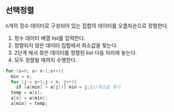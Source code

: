 ## 선택정렬

n개의 정수 데이터로 구성되어 있는 집합의 데이터를 오름차순으로 정렬한다.


1. 정수 데이터 배열 list를 입력한다.
2. 정렬되지 않은 데이터 집합에서 최소값을 찾는다.
3. 2단계 에서 찾은 데이터를 정렬된 list 다음 자리에 놓는다.
4. 모두 정렬될 때까지 수행한다.

```c
for (s=0; s< n-1;s++){
  min = s;
  for (j = s+1;j < n; j++){
    if (a[min] > a[j]){ min = j;}//최소값 찾기
  temp = a[s];
  a[s] = a[min];
  a[min] = temp;
```
